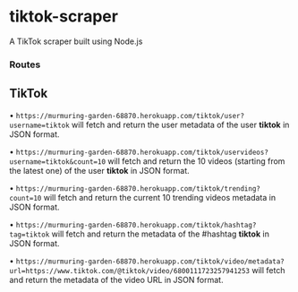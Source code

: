 # tiktok-scraper

A TikTok scraper built using Node.js

### Routes

## TikTok

• `https://murmuring-garden-68870.herokuapp.com/tiktok/user?username=tiktok` will fetch and return the user metadata of the user **tiktok** in JSON format.

• `https://murmuring-garden-68870.herokuapp.com/tiktok/uservideos?username=tiktok&count=10` will fetch and return the 10 videos (starting from the latest one) of the user **tiktok** in JSON format.

• `https://murmuring-garden-68870.herokuapp.com/tiktok/trending?count=10` will fetch and return the current 10 trending videos metadata in JSON format.

• `https://murmuring-garden-68870.herokuapp.com/tiktok/hashtag?tag=tiktok` will fetch and return the metadata of the #hashtag **tiktok** in JSON format.

• `https://murmuring-garden-68870.herokuapp.com/tiktok/video/metadata?url=https://www.tiktok.com/@tiktok/video/6800111723257941253` will fetch and return the metadata of the video URL in JSON format.
